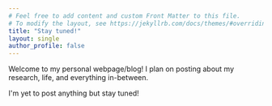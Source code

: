 ```yaml
---
# Feel free to add content and custom Front Matter to this file.
# To modify the layout, see https://jekyllrb.com/docs/themes/#overriding-theme-defaults
title: "Stay tuned!"
layout: single
author_profile: false
---
```


Welcome to my personal webpage/blog! I plan on posting about my research, life, and everything in-between.   

I'm yet to post anything but stay tuned!

<!-- My primary research interest is in the design of efficient strategies for large-scale data movement through the use of novel message passing algorithms to communicate data between distinct compute nodes within a distributed system.

My dissertation work primarily focused on designing efficient communication strategies within the context of scalable iterative solvers for emerging supercomputer architectures, however, these strategies are data type and application independent.

Recent technological advancements, such as cloud computing and trends within AI, necessitate the management and processing of data volumes at massive-scale. Data movement within these contexts can benefit from the same locality-aware strategies I designed within my dissertation work and plan to continue researching in the future. -->

